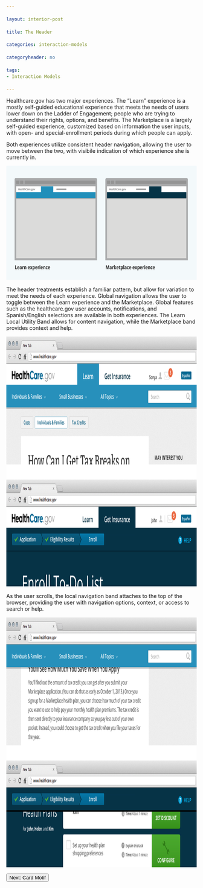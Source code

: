 ```yaml
---

layout: interior-post

title: The Header

categories: interaction-models

categoryheader: no

tags:
- Interaction Models

--- 
```


<p>Healthcare.gov has two major experiences. The “Learn” experience is a mostly self-guided educational experience that meets the needs of users lower down on the Ladder of Engagement; people who are trying to understand their rights, options, and benefits. The Marketplace is a largely self-guided experience, customized based on information the user inputs, with open- and special-enrollment periods during which people can apply.</p>
<p>Both experiences utilize consistent header navigation, allowing the user to move between the two, with visibile indication of which experience she is currently in.</p>
<p><a href="../../images/header-graphic.png"><img width="650" height="302" src="../../images/header-graphic.png" alt="header-graphic" class="alignnone size-full wp-image-1966"></a></p>
<p>The header treatments establish a familiar pattern, but allow for variation to meet the needs of each experience. Global navigation allows the user to toggle between the Learn experience and the Marketplace. Global features such as the healthcare.gov user accounts, notifications, and Spanish/English selections are available in both experiences. The Learn Local Utility Band allows for content navigation, while the Marketplace band provides context and help.</p>
<p><a href="../../images/header-behavior-default.png"><img width="1040" height="662" src="../../images/header-behavior-default.png" alt="header-behavior-default" class="alignnone size-full wp-image-1973"></a></p>
<p>As the user scrolls, the local navigation band attaches to the top of the browser, providing the user with navigation options, context, or access to search or help.</p>
<p><a href="../../images/header-behavior-scroll.png"><img width="1040" height="662" src="../../images/header-behavior-scroll.png" alt="header-behavior-scroll" class="alignnone size-full wp-image-1974"></a></p>
<div class="article-end"><a title="Card Motif" href="/interaction-models/card-motif/"><button type="button" class="btn btn-large">Next: Card Motif</button></a></div>
